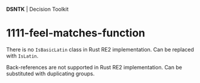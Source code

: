 **DSNTK** | Decision Toolkit

# 1111-feel-matches-function

There is no `IsBasicLatin` class in Rust RE2 implementation.
Can be replaced with `IsLatin`.

Back-references are not supported in Rust RE2 implementation.
Can be substituted with duplicating groups. 
